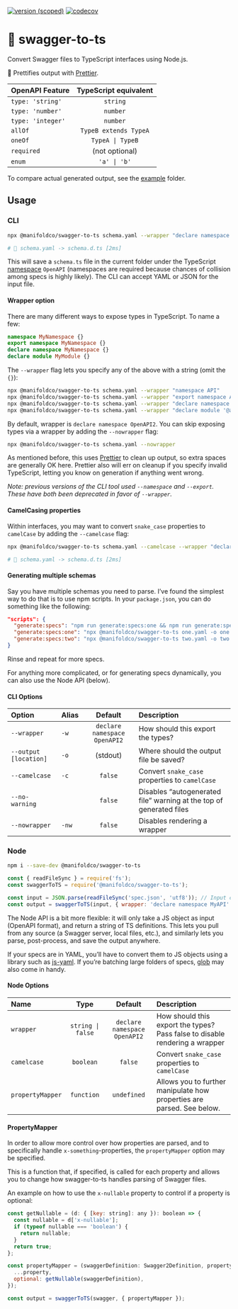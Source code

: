 [![version
(scoped)](https://img.shields.io/npm/v/@manifoldco/swagger-to-ts.svg)](https://www.npmjs.com/package/@manifoldco/swagger-to-ts)
[![codecov](https://codecov.io/gh/manifoldco/swagger-to-ts/branch/master/graph/badge.svg)](https://codecov.io/gh/manifoldco/swagger-to-ts)

# 📘️ swagger-to-ts

Convert Swagger files to TypeScript interfaces using Node.js.

💅 Prettifies output with [Prettier][prettier].

| OpenAPI Feature   | TypeScript equivalent |
| :---------------- | :-------------------: |
| `type: 'string'`  |       `string`        |
| `type: 'number'`  |       `number`        |
| `type: 'integer'` |       `number`        |
| `allOf`           | `TypeB extends TypeA` |
| `oneOf`           |   `TypeA \| TypeB`    |
| `required`        |    (not optional)     |
| `enum`            |     `'a' \| 'b'`      |

To compare actual generated output, see the [example](./example) folder.

## Usage

### CLI

```bash
npx @manifoldco/swagger-to-ts schema.yaml --wrapper "declare namespace OpenAPI" --output schema.d.ts

# 🚀 schema.yaml -> schema.d.ts [2ms]
```

This will save a `schema.ts` file in the current folder under the TypeScript [namespace][namespace]
`OpenAPI` (namespaces are required because chances of collision among specs is highly likely). The
CLI can accept YAML or JSON for the input file.

#### Wrapper option

There are many different ways to expose types in TypeScript. To name a few:

```ts
namespace MyNamespace {}
export namespace MyNamespace {}
declare namespace MyNamespace {}
declare module MyModule {}
```

The `--wrapper` flag lets you specify any of the above with a string (omit the `{}`):

```bash
npx @manifoldco/swagger-to-ts schema.yaml --wrapper "namespace API"
npx @manifoldco/swagger-to-ts schema.yaml --wrapper "export namespace API"
npx @manifoldco/swagger-to-ts schema.yaml --wrapper "declare namespace API"
npx @manifoldco/swagger-to-ts schema.yaml --wrapper "declare module '@api'"
```

By default, wrapper is `declare namespace OpenAPI2`. You can skip exposing types via a wrapper by
adding the `--nowrapper` flag:

```bash
npx @manifoldco/swagger-to-ts schema.yaml --nowrapper
```

As mentioned before, this uses [Prettier][prettier] to clean up output, so extra spaces are
generally OK here. Prettier also will err on cleanup if you specify invalid TypeScript, letting you
know on generation if anything went wrong.

_Note: previous versions of the CLI tool used `--namespace` and `--export`. These have both been
deprecated in favor of `--wrapper`._

#### CamelCasing properties

Within interfaces, you may want to convert `snake_case` properties to `camelCase` by adding the
`--camelcase` flag:

```bash
npx @manifoldco/swagger-to-ts schema.yaml --camelcase --wrapper "declare namespace OpenAPI" --output schema.d.ts

# 🚀 schema.yaml -> schema.d.ts [2ms]
```

#### Generating multiple schemas

Say you have multiple schemas you need to parse. I’ve found the simplest way to do that is to use
npm scripts. In your `package.json`, you can do something like the following:

```json
"scripts": {
  "generate:specs": "npm run generate:specs:one && npm run generate:specs:two",
  "generate:specs:one": "npx @manifoldco/swagger-to-ts one.yaml -o one.d.ts",
  "generate:specs:two": "npx @manifoldco/swagger-to-ts two.yaml -o two.d.ts"
}
```

Rinse and repeat for more specs.

For anything more complicated, or for generating specs dynamically, you can also use the Node API
(below).

#### CLI Options

| Option                | Alias |           Default            | Description                                                         |
| :-------------------- | :---- | :--------------------------: | :------------------------------------------------------------------ |
| `--wrapper`           | `-w`  | `declare namespace OpenAPI2` | How should this export the types?                                   |
| `--output [location]` | `-o`  |           (stdout)           | Where should the output file be saved?                              |
| `--camelcase`         | `-c`  |           `false`            | Convert `snake_case` properties to `camelCase`                      |
| `--no-warning`        |       |           `false`            | Disables “autogenerated file” warning at the top of generated files |
| `--nowrapper`         | `-nw` |           `false`            | Disables rendering a wrapper                                        |

### Node

```bash
npm i --save-dev @manifoldco/swagger-to-ts
```

```js
const { readFileSync } = require('fs');
const swaggerToTS = require('@manifoldco/swagger-to-ts');

const input = JSON.parse(readFileSync('spec.json', 'utf8')); // Input can be any JS object (OpenAPI format)
const output = swaggerToTS(input, { wrapper: 'declare namespace MyAPI' }); // Outputs TypeScript defs as a string (to be parsed, or written to a file)
```

The Node API is a bit more flexible: it will only take a JS object as input (OpenAPI format), and
return a string of TS definitions. This lets you pull from any source (a Swagger server, local
files, etc.), and similarly lets you parse, post-process, and save the output anywhere.

If your specs are in YAML, you’ll have to convert them to JS objects using a library such as
[js-yaml][js-yaml]. If you’re batching large folders of specs, [glob][glob] may also come in handy.

#### Node Options

| Name             |       Type        |           Default            | Description                                                                 |
| :--------------- | :---------------: | :--------------------------: | :-------------------------------------------------------------------------- |
| `wrapper`        | `string \| false` | `declare namespace OpenAPI2` | How should this export the types? Pass false to disable rendering a wrapper |
| `camelcase`      |     `boolean`     |           `false`            | Convert `snake_case` properties to `camelCase`                              |
| `propertyMapper` |    `function`     |         `undefined`          | Allows you to further manipulate how properties are parsed. See below.      |

#### PropertyMapper

In order to allow more control over how properties are parsed, and to specifically handle
`x-something`-properties, the `propertyMapper` option may be specified.

This is a function that, if specified, is called for each property and allows you to change how
swagger-to-ts handles parsing of Swagger files.

An example on how to use the `x-nullable` property to control if a property is optional:

```js
const getNullable = (d: { [key: string]: any }): boolean => {
  const nullable = d['x-nullable'];
  if (typeof nullable === 'boolean') {
    return nullable;
  }
  return true;
};

const propertyMapper = (swaggerDefinition: Swagger2Definition, property: Property): Property => ({
  ...property,
  optional: getNullable(swaggerDefinition),
});

const output = swaggerToTS(swagger, { propertyMapper });
```

[glob]: https://www.npmjs.com/package/glob
[js-yaml]: https://www.npmjs.com/package/js-yaml
[namespace]: https://www.typescriptlang.org/docs/handbook/namespaces.html
[prettier]: https://npmjs.com/prettier
